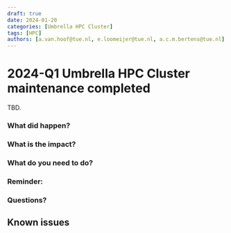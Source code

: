 ```yaml
---
draft: true
date: 2024-01-20
categories: [Umbrella HPC Cluster]
tags: [HPC]
authors: [a.van.hoof@tue.nl, e.loomeijer@tue.nl, a.c.m.bertens@tue.nl]
---
```


# 2024-Q1 Umbrella HPC Cluster maintenance completed 

TBD.

<!-- more -->

### What did happen?

### What is the impact?

### What do you need to do?

### Reminder:

### Questions?

## Known issues
